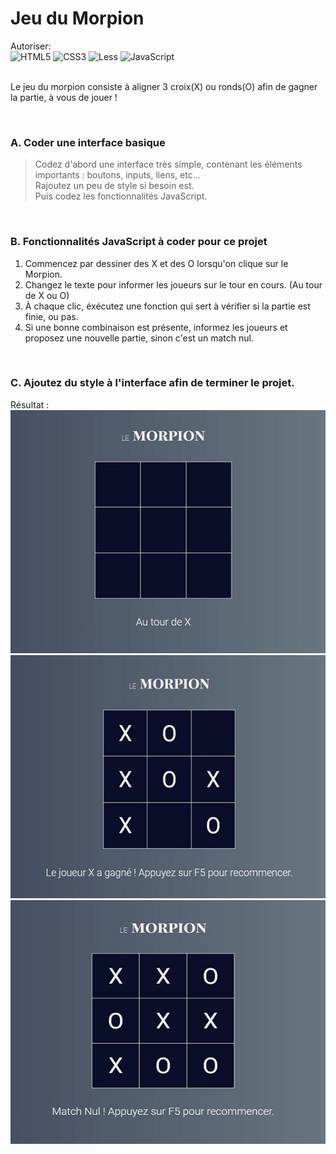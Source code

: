 # Jeu du Morpion
Autoriser:<br>
![HTML5](https://img.shields.io/badge/html5-%23E34F26.svg?style=for-the-badge&logo=html5&logoColor=white) ![CSS3](https://img.shields.io/badge/css3-%231572B6.svg?style=for-the-badge&logo=css3&logoColor=white) ![Less](https://img.shields.io/badge/less-2B4C80?style=for-the-badge&logo=less&logoColor=white) ![JavaScript](https://img.shields.io/badge/javascript-%23323330.svg?style=for-the-badge&logo=javascript&logoColor=%23F7DF1E)
<br><br>

Le jeu du morpion consiste à aligner 3 croix(X) ou ronds(O) afin de gagner la partie, à vous de jouer !

<br>

### A. Coder une interface basique
> Codez d'abord une interface très simple, contenant les éléments importants : boutons, inputs, liens, etc... <br>
> Rajoutez un peu de style si besoin est. 
> <br>
> Puis codez les fonctionnalités JavaScript.
> 
<br>

### B. Fonctionnalités JavaScript à coder pour ce projet

1. Commencez par dessiner des X et des O lorsqu'on clique sur le Morpion.
2. Changez le texte pour informer les joueurs sur le tour en cours. (Au tour de X ou O)
3. À chaque clic, éxécutez une fonction qui sert à vérifier si la partie est finie, ou pas.
4. Si une bonne combinaison est présente, informez les joueurs et proposez une nouvelle partie, sinon c'est un match nul.

<br>

### C. Ajoutez du style à l'interface afin de terminer le projet.

Résultat :
![Image initiale](profile/img/1.jpg)
![Image initiale](profile/img/2.jpg)
![Image initiale](profile/img/3.jpg)
